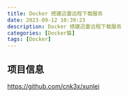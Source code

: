 ```yaml
---
title: Docker 搭建迅雷远程下载服务
date: 2023-09-12 10:39:23
description: Docker 搭建迅雷远程下载服务
categories: [Docker篇]
tags: [Docker]
---
```


<!-- more -->
## 项目信息

https://github.com/cnk3x/xunlei